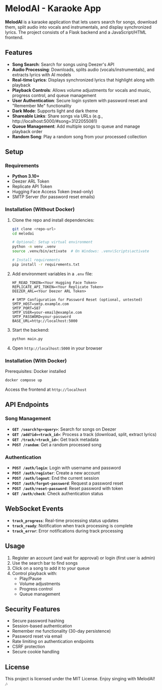 # MelodAI - Karaoke App

**MelodAI** is a karaoke application that lets users search for songs, download them, split audio into vocals and instrumentals, and display synchronized lyrics. The project consists of a Flask backend and a JavaScript/HTML frontend.

## Features

- **Song Search**: Search for songs using Deezer's API
- **Audio Processing**: Downloads, splits audio (vocals/instrumentals), and extracts lyrics with AI models
- **Real-time Lyrics**: Displays synchronized lyrics that highlight along with playback
- **Playback Controls**: Allows volume adjustments for vocals and music, progress control, and queue management
- **User Authentication**: Secure login system with password reset and "Remember Me" functionality
- **Dark Mode**: Supports light and dark theme
- **Shareable Links**: Share songs via URLs (e.g., http://localhost:5000/#song=3122055081)
- **Queue Management**: Add multiple songs to queue and manage playback order
- **Random Song**: Play a random song from your processed collection

## Setup

### Requirements

- **Python 3.10+**
- Deezer ARL Token
- Replicate API Token
- Hugging Face Access Token (read-only)
- SMTP Server (for password reset emails)

### Installation (Without Docker)

1. Clone the repo and install dependencies:

   ```bash
   git clone <repo-url>
   cd melodai

   # Optional: Setup virtual environment
   python -m venv .venv
   source .venv/bin/activate  # On Windows: .venv\Scripts\activate

   # Install requirements
   pip install -r requirements.txt
   ```

2. Add environment variables in a `.env` file:

   ```plaintext
   HF_READ_TOKEN=<Your Hugging Face Token>
   REPLICATE_API_TOKEN=<Your Replicate Token>
   DEEZER_ARL=<Your Deezer ARL Token>

   # SMTP Configuration for Password Reset (optional, untested)
   SMTP_HOST=smtp.example.com
   SMTP_PORT=587
   SMTP_USER=your-email@example.com
   SMTP_PASSWORD=your-password
   BASE_URL=http://localhost:5000
   ```

3. Start the backend:
   ```bash
   python main.py
   ```
4. Open `http://localhost:5000` in your browser

### Installation (With Docker)

Prerequisites: Docker installed

```bash
docker compose up
```

Access the frontend at `http://localhost`

## API Endpoints

### Song Management

- **`GET /search?q=<query>`**: Search for songs on Deezer
- **`GET /add?id=<track_id>`**: Process a track (download, split, extract lyrics)
- **`GET /track/<track_id>`**: Get track metadata
- **`POST /random`**: Get a random processed song

### Authentication

- **`POST /auth/login`**: Login with username and password
- **`POST /auth/register`**: Create a new account
- **`POST /auth/logout`**: End the current session
- **`POST /auth/forgot-password`**: Request a password reset
- **`POST /auth/reset-password`**: Reset password with token
- **`GET /auth/check`**: Check authentication status

## WebSocket Events

- **`track_progress`**: Real-time processing status updates
- **`track_ready`**: Notification when track processing is complete
- **`track_error`**: Error notifications during track processing

## Usage

1. Register an account (and wait for approval) or login (first user is admin)
2. Use the search bar to find songs
3. Click on a song to add it to your queue
4. Control playback with:
   - Play/Pause
   - Volume adjustments
   - Progress control
   - Queue management

## Security Features

- Secure password hashing
- Session-based authentication
- Remember me functionality (30-day persistence)
- Password reset via email
- Rate limiting on authentication endpoints
- CSRF protection
- Secure cookie handling

## License

This project is licensed under the MIT License. Enjoy singing with MelodAI! 🎶

